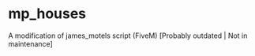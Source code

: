 # mp_houses

A modification of james_motels script (FiveM)
[Probably outdated | Not in maintenance]
